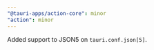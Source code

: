 ```yaml
---
"@tauri-apps/action-core": minor
"action": minor
---
```


Added support to JSON5 on `tauri.conf.json[5]`.
